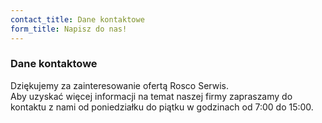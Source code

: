 ```yaml
---
contact_title: Dane kontaktowe
form_title: Napisz do nas!
---
```

  <h3 class="text-center">Dane kontaktowe</h3>   

Dziękujemy za zainteresowanie ofertą Rosco Serwis.\
Aby uzyskać więcej informacji na temat naszej firmy zapraszamy do kontaktu z nami od poniedziałku do piątku w godzinach od 7:00 do 15:00.